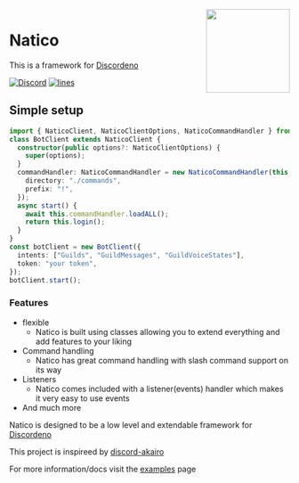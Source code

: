 <img align="right" src="https://avatars.githubusercontent.com/u/85624930?s=200&v=4" height="150px">

# Natico

This is a framework for [Discordeno](https://github.com/discordeno/discordeno)

[![Discord](https://img.shields.io/discord/748956745409232945?color=7289da&logo=discord&logoColor=dark)](https://discord.gg/KkMKCchJb8)
[![lines](https://img.shields.io/tokei/lines/github/naticoo/framework?color=7289da&logo=superuser&logoColor=dark)](https://deno.land/x/natico)

## Simple setup

```ts
import { NaticoClient, NaticoClientOptions, NaticoCommandHandler } from "https://deno.land/x/natico/mod.ts";
class BotClient extends NaticoClient {
  constructor(public options?: NaticoClientOptions) {
    super(options);
  }
  commandHandler: NaticoCommandHandler = new NaticoCommandHandler(this, {
    directory: "./commands",
    prefix: "!",
  });
  async start() {
    await this.commandHandler.loadALL();
    return this.login();
  }
}
const botClient = new BotClient({
  intents: ["Guilds", "GuildMessages", "GuildVoiceStates"],
  token: "your token",
});
botClient.start();
```

### Features

- flexible
  - Natico is built using classes allowing you to extend everything and add
    features to your liking
- Command handling
  - Natico has great command handling with slash command support on its way
- Listeners
  - Natico comes included with a listener(events) handler which makes it very
    easy to use events
- And much more

Natico is designed to be a low level and extendable framework for [Discordeno](https://github.com/discordeno/discordeno)

This project is inspireed by [discord-akairo](https://github.com/discord-akairo/discord-akairo)

For more information/docs visit the [examples](https://github.com/naticoo/examplebot) page
